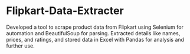 # Flipkart-Data-Extracter
Developed a tool to scrape product data from Flipkart using Selenium for automation and BeautifulSoup for parsing. Extracted details like names, prices, and ratings, and stored data in Excel with Pandas for analysis and further use.
